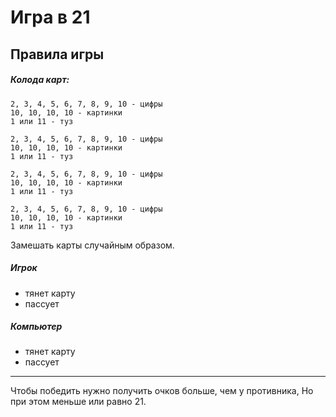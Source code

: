 ﻿# Игра в 21

## Правила игры


##### Колода карт:

    2, 3, 4, 5, 6, 7, 8, 9, 10 - цифры
    10, 10, 10, 10 - картинки
    1 или 11 - туз

    2, 3, 4, 5, 6, 7, 8, 9, 10 - цифры
    10, 10, 10, 10 - картинки
    1 или 11 - туз

    2, 3, 4, 5, 6, 7, 8, 9, 10 - цифры
    10, 10, 10, 10 - картинки
    1 или 11 - туз

    2, 3, 4, 5, 6, 7, 8, 9, 10 - цифры
    10, 10, 10, 10 - картинки
    1 или 11 - туз


Замешать карты случайным образом.

#####  Игрок 
- тянет карту
- пассует
            
##### Компьютер 
- тянет карту
- пассует

***

Чтобы победить нужно получить очков больше, чем у противника, 
Но при этом меньше или равно 21.